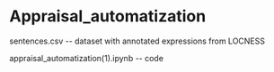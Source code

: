 # Appraisal_automatization
sentences.csv -- dataset with annotated expressions from LOCNESS

appraisal_automatization(1).ipynb -- code
